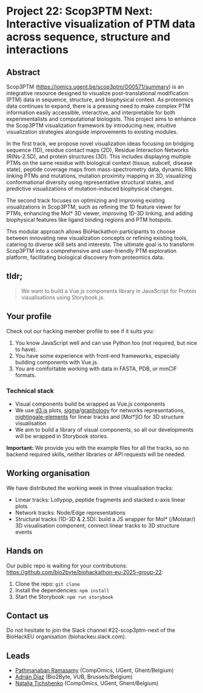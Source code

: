 # Project 22: Scop3PTM Next: Interactive visualization of PTM data across sequence, structure and interactions

## Abstract

Scop3PTM (https://iomics.ugent.be/scop3ptm/O00571/summary) is an integrative resource designed to visualize post-translational modification (PTM) data in sequence, structure, and biophysical context. As proteomics data continues to expand, there is a pressing need to make complex PTM information easily accessible, interactive, and interpretable for both experimentalists and computational biologists. This project aims to enhance the Scop3PTM visualization framework by introducing new, intuitive visualization strategies alongside improvements to existing modules.

In the first track, we propose novel visualization ideas focusing on bridging sequence (1D), residue contact maps (2D), Residue Interaction Networks (RINs-2.5D), and protein structures (3D). This includes displaying multiple PTMs on the same residue with biological context (tissue, subcell, disease state), peptide coverage maps from mass-spectrometry data, dynamic RINs linking PTMs and mutations, mutation proximity mapping in 3D, visualizing conformational diversity using representative structural states, and predictive visualizations of mutation-induced biophysical changes.

The second track focuses on optimizing and improving existing visualizations in Scop3PTM, such as refining the 1D feature viewer for PTMs, enhancing the Mol* 3D viewer, improving 1D-3D linking, and adding biophysical features like ligand binding regions and PTM hotspots.

This modular approach allows BioHackathon participants to choose between innovating new visualization concepts or refining existing tools, catering to diverse skill sets and interests. The ultimate goal is to transform Scop3PTM into a comprehensive and user-friendly PTM exploration platform, facilitating biological discovery from proteomics data.

## tldr;

> We want to build a Vue.js components library in JavaScript for Protein visualisations using Storybook.js.

## Your profile

Check out our hacking member profile to see if it suits you: 

1. You know JavaScript well and can use Python too (not required, but nice to have).
2. You have some experience with front-end frameworks, especially building components with Vue.js.
3. You are comfortable working with data in FASTA, PDB, or mmCIF formats.

### Technical stack

- Visual components build be wrapped as Vue.js components
- We use [d3.js](https://d3js.org) plots, [sigma](https://www.sigmajs.org/)/[graphology](https://graphology.github.io) for networks representations, [nightingale-elements](https://github.com/ebi-webcomponents/nightingale) for linear tracks and [Mol*]IO for 3D structure visualisation
- We aim to build a library of visual components, so all our developments will be wrapped in Storybook stories. 

**Important:** We provide you with the example files for all the tracks, so no backend required skills, neither libraries or API requests will be needed. 

## Working organisation

We have distributed the working week in three visualisation tracks: 

- Linear tracks: Lollypop, peptide fragments and stacked x-axis linear plots
- Network tracks: Node/Edge representations
- Structural tracks (1D-3D & 2.5D): build a JS wrapper for Mol* (/Molstar/) 3D visualisation component, connect linear tracks to 3D structure events

## Hands on

Our public repo is waiting for your contributions: https://github.com/bio2byte/biohackathon-eu-2025-group-22: 

1. Clone the repo: `git clone`
2. Install the dependencies: `npm install`
3. Start the Storybook: `npm run storybook`

## Contact us
Do not hesitate to join the Slack channel #22-scop3ptm-next of the BioHackEU organisation (biohackeu.slack.com). 

## Leads

- [Pathmanaban Ramasamy](https://www.compomics.com/people/pathmanaban-ramasamy/) (CompOmics, UGent, Ghent/Belgium)
- [Adrián Díaz](https://bio2byte.be/people/48) (Bio2Byte, VUB, Brussels/Belgium)
- [Natalia Tichshenko](https://www.compomics.com/people/natalia-tichshenko/) (CompOmics, UGent, Ghent/Belgium)
